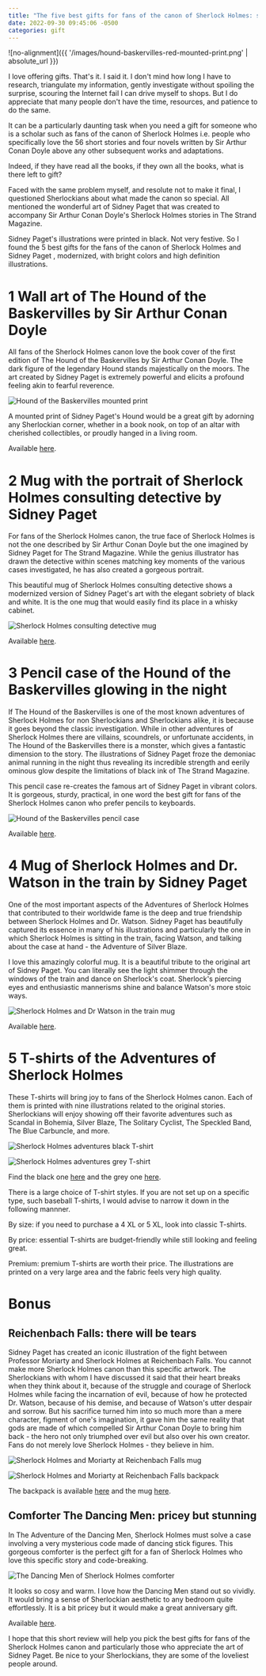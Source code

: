 ```yaml
---
title: "The five best gifts for fans of the canon of Sherlock Holmes: special Sidney Paget"
date: 2022-09-30 09:45:06 -0500
categories: gift
---
```


![no-alignment]({{ '/images/hound-baskervilles-red-mounted-print.png' | absolute_url }})

I love offering gifts. That's it. I said it. I don't mind how long I have to research, triangulate my information, gently investigate without spoiling the surprise, scouring the Internet fail I can drive myself to shops. But I do appreciate that many people don't have the time, resources, and patience to do the same.

It can be a particularly daunting task when you need a gift for someone who is a scholar such as fans of the canon of Sherlock Holmes i.e. people who specifically love the 56 short stories and four novels written by Sir Arthur Conan Doyle above any other subsequent works and adaptations.

Indeed, if they have read all the books, if they own all the books, what is there left to gift?

Faced with the same problem myself, and resolute not to make it final, I questioned Sherlockians about what made the canon so special. All mentioned the wonderful art of Sidney Paget that was created to accompany Sir Arthur Conan Doyle's Sherlock Holmes stories in The Strand Magazine. 

Sidney Paget's illustrations were printed in black. Not very festive. So I found the 5 best gifts for the fans of the canon of Sherlock Holmes and Sidney Paget , modernized, with bright colors and high definition illustrations.

# 1 Wall art of The Hound of the Baskervilles by Sir Arthur Conan Doyle

All fans of the Sherlock Holmes canon love the book cover of the first edition of The Hound of the Baskervilles by Sir Arthur Conan Doyle. The dark figure of the legendary Hound stands majestically on the moors. The art created by Sidney Paget is extremely powerful and elicits a profound feeling akin to fearful reverence. 

![Hound of the Baskervilles mounted print](/images/hound-baskervilles-red-mounted-print.png)

A mounted print of Sidney Paget's Hound would be a great gift by adorning any Sherlockian corner, whether in a book nook, on top of an altar with cherished collectibles, or proudly hanged in a living room.

Available [here](https://www.redbubble.com/i/canvas-print/The-Hound-of-the-Baskervilles-1902-red-mounted-print-by-VioletAndOberon/85583292.3PBQX).


# 2 Mug with the portrait of Sherlock Holmes consulting detective by Sidney Paget

For fans of the Sherlock Holmes canon, the true face of Sherlock Holmes is not the one described by Sir Arthur Conan Doyle but the one imagined by Sidney Paget for The Strand Magazine. While the genius illustrator has drawn the detective within scenes matching key moments of the various cases investigated, he has also created a gorgeous portrait.

This beautiful mug of Sherlock Holmes consulting detective shows a modernized version of Sidney Paget's art with the elegant sobriety of black and white. It is the one mug that would easily find its place in a whisky cabinet.

![Sherlock Holmes consulting detective mug](/images/sherlock-holmes-consulting-mug.png)


Available [here](https://www.redbubble.com/i/mug/Sherlock-Holmes-Consulting-Detective-adapted-from-Sidney-Paget-Negative-White-by-VioletAndOberon/94819569.9Q0AD).


# 3 Pencil case of the Hound of the Baskervilles glowing in the night

If The Hound of the Baskervilles is one of the most known adventures of Sherlock Holmes for non Sherlockians and Sherlockians alike, it is because it goes beyond the classic investigation. While in other adventures of Sherlock Holmes there are villains, scoundrels, or unfortunate accidents, in The Hound of the Baskervilles there is a monster, which gives a fantastic dimension to the story. 
The illustrations of Sidney Paget froze the demoniac animal running in the night thus revealing its incredible strength and eerily ominous glow despite the limitations of black ink of The Strand Magazine. 

This pencil case re-creates the famous art of Sidney Paget in vibrant colors. It is gorgeous, sturdy, practical, in one word the best gift for fans of the Sherlock Holmes canon who prefer pencils to keyboards.

![Hound of the Baskervilles pencil case](/images/hound-baskervilles-night-blue-pouch.png)

Available [here](https://www.redbubble.com/i/pouch/Hound-Baskervilles-night-pouches-by-VioletAndOberon/80034190.440R3).



# 4 Mug of Sherlock Holmes and Dr. Watson in the train by Sidney Paget

One of the most important aspects of the Adventures of Sherlock Holmes that contributed to their worldwide fame is the deep and true friendship between Sherlock Holmes and Dr. Watson. Sidney Paget has beautifully captured its essence in many of his illustrations and particularly the one in which Sherlock Holmes is sitting in the train, facing Watson, and talking about the case at hand - the Adventure of Silver Blaze.

I love this amazingly colorful mug. It is a beautiful tribute to the original art of Sidney Paget. You can literally see the light shimmer through the windows of the train and dance on Sherlock's coat. Sherlock's piercing eyes and enthusiastic mannerisms shine and balance Watson's more stoic ways.

![Sherlock Holmes and Dr Watson in the train mug](/images/sherlock-train-mug.png)


Available [here](https://www.redbubble.com/i/mug/Sherlock-Holmes-Watson-train-Silver-Blaze-Mug-by-VioletAndOberon/79620013.9Q0AD).


# 5 T-shirts of the Adventures of Sherlock Holmes

These T-shirts will bring joy to fans of the Sherlock Holmes canon. Each of them is printed with nine illustrations related to the original stories. Sherlockians will enjoy showing off their favorite adventures such as Scandal in Bohemia, Silver Blaze, The Solitary Cyclist, The Speckled Band, The Blue Carbuncle, and more. 


![Sherlock Holmes adventures black T-shirt](/images/sherlock-holmes-adventures-blackt.png)

![Sherlock Holmes adventures grey T-shirt](/images/sherlock-holmes-adventures-greyt.png)

Find the black one [here](https://www.redbubble.com/i/t-shirt/Sherlock-Holmes-adventures-Page-Dorr-Steele-Gibson-squares-tee-shirt-c-by-VioletAndOberon/80521211.IJ6L0.XYZ) and the grey one [here](https://www.redbubble.com/i/t-shirt/Sherlock-Holmes-adventures-viewed-by-Sidney-Paget-b-large-print-by-VioletAndOberon/79739710.0S66D). 

There is a large choice of T-shirt styles. If you are not set up on a specific type, such baseball T-shirts, I would advise to narrow it down in the following mannner.

By size: if you need to purchase a 4 XL or 5 XL, look into classic T-shirts.

By price: essential T-shirts are budget-friendly while still looking and feeling great.

Premium: premium T-shirts are worth their price. The illustrations are printed on a very large area and the fabric feels very high quality.

# Bonus

## Reichenbach Falls: there will be tears

Sidney Paget has created an iconic illustration of the fight between Professor Moriarty and Sherlock Holmes at Reichenbach Falls. You cannot make more Sherlock Holmes canon than this specific artwork. The Sherlockians with whom I have discussed it said that their heart breaks when they think about it, because of the struggle and courage of Sherlock Holmes while facing the incarnation of evil, because of how he protected Dr. Watson, because of his demise, and because of  Watson's utter despair and sorrow. But his sacrifice turned him into so much more than a mere character, figment of one's imagination, it gave him the same reality that gods are made of which compelled Sir Arthur Conan Doyle to bring him back - the hero not only triumphed over evil but also over his own creator. Fans do not merely love Sherlock Holmes - they believe in him.  

![Sherlock Holmes and Moriarty at Reichenbach Falls mug](/images/sherlock-reichenbach-falls-mug.png)

![Sherlock Holmes and Moriarty at Reichenbach Falls backpack](/images/sherlock-reichenbach-backpack.jpg)


The backpack is available [here](https://www.redbubble.com/i/backpack/Sherlock-Holmes-and-Professor-Moriarty-at-Reichenbach-Falls-backpack-by-VioletAndOberon/83454597.K1KHE) and the mug [here](https://www.redbubble.com/i/mug/Sherlock-Holmes-and-Moriarty-at-Reichenbach-Falls-Quote-mug-by-VioletAndOberon/78439641.9Q0AD).


## Comforter The Dancing Men: pricey but stunning

In The Adventure of the Dancing Men, Sherlock Holmes must solve a case involving a very mysterious code made of dancing stick figures. This gorgeous comforter is the perfect gift for a fan of Sherlock Holmes who love this specific story and code-breaking. 

![The Dancing Men of Sherlock Holmes comforter](/images/dancing-men-comforter-black.png)

It looks so cosy and warm. I love how the Dancing Men stand out so vividly. It would bring a sense of Sherlockian aesthetic to any bedroom quite effortlessly. It is a bit pricey but it would make a great anniversary gift.

Available [here](https://www.redbubble.com/i/comforter/Dancing-men-symbols-black-beige-by-VioletAndOberon/73956803.UBAD9).


I hope that this short review will help you pick the best gifts for fans of the Sherlock Holmes canon and particularly those who appreciate the art of Sidney Paget.
Be nice to your Sherlockians, they are some of the loveliest people around.  



